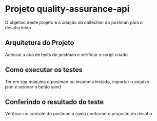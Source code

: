 # Projeto quality-assurance-api

O objetivo deste projeto é a criação da collection do postman para o desafio lekto

## Arquitetura do Projeto

Acessar a aba de tests do postman e verificar o script criado

## Como executar os testes

Ter em sua maquina o postman ou insomnia instado, importar o arquivo json e acionar o botão send

## Conferindo o resultado do teste

Verificar no console do postman a saída conforme o proposto do desafio